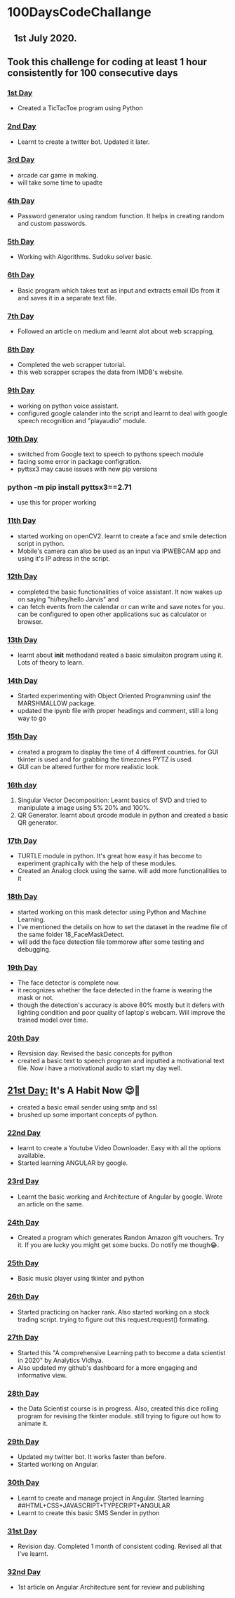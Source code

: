 # 100DaysCodeChallange
 ## &nbsp;&nbsp; 1st July 2020.
 ## Took this challenge for coding at least 1 hour consistently for 100 consecutive days
### [1st Day]
- Created a TicTacToe program using Python
### [2nd Day]
- Learnt to create a twitter bot. Updated it later.
### [3rd Day]
- arcade car game in making.
- will take some time to upadte
### [4th Day]
- Password generator using random function. It helps in creating random and custom passwords.
### [5th Day]
- Working with Algorithms. Sudoku solver basic.
### [6th Day]
- Basic program which takes text as input and extracts email IDs from it and saves it in a separate text file.
### [7th Day]
- Followed an article on medium and learnt alot about web scrapping,
### [8th Day]
- Completed the web scrapper tutorial.
- this web scrapper scrapes the data from IMDB's website.
### [9th Day]
- working on python voice assistant.
- configured google calander into the script and learnt to deal with google speech recognition and "playaudio" module.
### [10th Day]
- switched from Google text to speech to pythons speech module
- facing some error in package configration.
- pyttsx3 may cause issues with new pip versions
### python -m pip install pyttsx3==2.71
- use this for proper working
### [11th Day]
- started working on openCV2. learnt to create a face and smile detection script in python.
- Mobile's camera can also be used as an input via IPWEBCAM app and using it's IP adress in the script.
### [12th Day]
- completed the basic functionalities of voice assistant. It now wakes up on saying "hi/hey/hello Jarvis" and 
- can fetch events from the calendar or can write and save notes for you. can be configured to open other applications suc as calculator or browser. 
### [13th Day]
- learnt about __init__ methodand reated a basic simulaiton program using it. Lots of theory to learn.
### [14th Day]
- Started experimenting with Object Oriented Programming usinf the MARSHMALLOW package.
- updated the ipynb file with proper headings and comment, still a long way to go
### [15th Day]
- created a program to display the time of 4 different countries. for GUI tkinter is used and for grabbing the timezones PYTZ is used.
- GUI can be altered further for more realistic look.
### [16th day]
  1. Singular Vector Decomposition: Learnt basics of SVD and tried to manipulate a image using 5% 20% and 100%.
  2. QR Generator. learnt about qrcode module in python and created a basic QR generator.
### [17th Day]
- TURTLE module in python. It's great how easy it has become to experiment graphically with the help of these modules.
- Created an Analog clock using the same. will add more functionalities to it
### [18th Day]
- started working on this mask detector using Python and Machine Learning.
- I've mentioned the details on how to set the dataset in the readme file of the same folder 18_FaceMaskDetect.
- will add the face detection file tommorow after some testing and debugging.
### [19th Day]
- The face detector is complete now.
- it recognizes whether the face detected in the frame is wearing the mask or not.
- though the detection's accuracy is above 80% mostly but it defers with lighting condition and poor quality of laptop's webcam. Will improve the trained model over time.
### [20th Day]
- Revsision day. Revised the basic concepts for python
- created a basic text to speech program and inputted a motivational text file. Now i have a motivational audio to start my day well.
## [21st Day:] It's A Habit Now 😍🤣
- created a basic email sender using smtp and ssl
- brushed up some important concepts of python.
### [22nd Day]
- learnt to create a Youtube Video Downloader. Easy with all the options available.
- Started learning ANGULAR by google.
### [23rd Day]
- Learnt the basic working and Architecture of Angular by google. Wrote an article on the same.
### [24th Day]
- Created a program which generates Randon Amazon gift vouchers. Try it. If you are lucky you might get some bucks. Do notify me though😂.
### [25th Day]
- Basic music player using tkinter and python
### [26th Day]
- Started practicing on hacker rank. Also started working on a stock trading script. trying to figure out this request.request() formating.
### [27th Day]
- Started this "A comprehensive Learning path to become a data scientist in 2020" by Analytics Vidhya. 
- Also updated my github's dashboard for a more engaging and informative view.
### [28th Day]
- the Data Scientist course is in progress. Also, created this dice rolling program for revising the tkinter module. still trying to figure out how to animate it.
### [29th Day]
- Updated my twitter bot. It works faster than before.
- Started working on Angular.
### [30th Day]
- Learnt to create and manage project in Angular. Started learning ##HTML+CSS+JAVASCRIPT+TYPECRIPT+ANGULAR
- Learnt to create this basic SMS Sender in python
### [31st Day]
- Revision day. Completed 1 month of consistent coding. Revised all that I've learnt.
### [32nd Day]
- 1st article on Angular Architecture sent for review and publishing





[1st Day]:https://github.com/iamharshit13/100DaysCodeChallange/blob/master/1_TicTacToe.py
[2nd Day]:https://github.com/iamharshit13/100DaysCodeChallange/blob/master/2_twitterBot.py
[3rd Day]:https://github.com/iamharshit13/100DaysCodeChallange/tree/master/3_pygame
[4th Day]:https://github.com/iamharshit13/100DaysCodeChallange/blob/master/4_PasswordGenerator.py
[5th Day]:https://github.com/iamharshit13/100DaysCodeChallange/blob/master/5_sudokuSolver.py
[6th Day]:https://github.com/iamharshit13/100DaysCodeChallange/blob/master/6_emailExtractor
[7th Day]:https://github.com/iamharshit13/100DaysCodeChallange/blob/master/7_webScrapping.txt
[8th Day]:https://github.com/iamharshit13/100DaysCodeChallange/blob/master/8_webScrapping.py
[9th Day]:https://github.com/iamharshit13/100DaysCodeChallange/blob/master/9_PythonVoiceAssistant.py
[10th Day]:https://github.com/iamharshit13/100DaysCodeChallange/blob/master/10_PythonVoiceAssistant.py
[11th Day]:https://github.com/iamharshit13/100DaysCodeChallange/tree/master/11_FaceandSmileDetection
[12th Day]:https://github.com/iamharshit13/100DaysCodeChallange/tree/master/12_PythonVoiceAssistant-f
[13th Day]:https://github.com/iamharshit13/100DaysCodeChallange/blob/master/13_simulation.py
[14th Day]:https://github.com/iamharshit13/100DaysCodeChallange/blob/master/14_marshmallow.ipynb
[15th Day]:https://github.com/iamharshit13/100DaysCodeChallange/tree/master/15_ClockGUI
[16th Day]:https://github.com/iamharshit13/100DaysCodeChallange/tree/master/16
[17th Day]:https://github.com/iamharshit13/100DaysCodeChallange/tree/master/17_AnalogClock
[18th Day]:https://github.com/iamharshit13/100DaysCodeChallange/tree/master/18_FaceMaskDetect
[19th Day]:https://github.com/iamharshit13/100DaysCodeChallange/tree/master/19_FaceMaskDetector
[20th Day]:https://github.com/iamharshit13/100DaysCodeChallange/tree/master/20_textToAudio
[21st Day:]:https://github.com/iamharshit13/100DaysCodeChallange/tree/master/21_EmailSender
[22nd Day]:https://github.com/iamharshit13/100DaysCodeChallange/tree/master/22_YouTubeDownloader
[23rd Day]:https://github.com/iamharshit13/100DaysCodeChallange/tree/master/23_Architecture_of_angular
[24th Day]:https://github.com/iamharshit13/100DaysCodeChallange/blob/master/24_AmazonGiftCardGen.py
[25th Day]:https://github.com/iamharshit13/100DaysCodeChallange/blob/master/25_MusicPlayer.py
[26th Day]:https://github.com/iamharshit13/100DaysCodeChallange/blob/master/26_Trade.py
[27th Day]:https://github.com/iamharshit13
[28th Day]:https://github.com/iamharshit13/100DaysCodeChallange/tree/master/28_Dice_Roll
[29th Day]:https://twitter.com/ha13bot
[30th Day]:https://github.com/iamharshit13/100DaysCodeChallange/blob/master/30_smsSender.py
[31st Day]:https://github.com/iamharshit13/
[32nd Day]:https://github.com/iamharshit13/100DaysCodeChallange/blob/master/32_ArchitectureOfAngular.pdf
